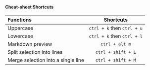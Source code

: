 #### Cheat-sheet Shortcuts

| Functions                         | Shortcuts                 |
|:----------------------------------|:-------------------------:|
|Uppercase                          | `ctrl + k` then `ctrl + u`|
|Lowercase                          | `ctrl + k` then `ctrl + l`|
|Markdown preview                   | `ctrl + alt m`            |
|Split selection into lines         | `ctrl + shift + L`        |
|Merge selection into a single line | `ctrl + shift + M`        |
